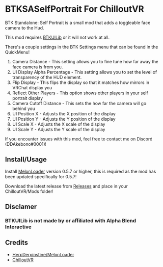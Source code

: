 # BTKSASelfPortrait For ChilloutVR
BTK Standalone: Self Portrait is a small mod that adds a toggleable face camera to the Hud.

This mod requires [BTKUILib](https://github.com/BTK-Development/BTKUILib) or it will not work at all.

There's a couple settings in the BTK Settings menu that can be found in the QuickMenu!

1. Camera Distance - This setting allows you to fine tune how far away the face camera is from you.
2. UI Display Alpha Percentage - This setting allows you to set the level of transparency of the HUD element.
3. Flip Display - This flips the display so that it matches how mirrors in VRChat display you
4. Reflect Other Players - This option shows other players in your self portrait display
5. Camera Cutoff Distance - This sets the how far the camera will go behind you
6. UI Position X - Adjusts the X position of the display
7. UI Position Y - Adjusts the Y position of the display
8. UI Scale X - Adjusts the X scale of the display
9. UI Scale Y - Adjusts the Y scale of the display

If you encounter issues with this mod, feel free to contact me on Discord (DDAkebono#0001)!

## Install/Usage
Install [MelonLoader](https://github.com/HerpDerpinstine/MelonLoader) version 0.5.7 or higher, this is required as the mod has been updated specifically for 0.5.7!

Download the latest release from [Releases](https://github.com/ddakebono/BTKSASelfPortrait/releases) and place in your ChilloutVR/Mods folder!

## Disclamer
### BTKUILib is not made by or affiliated with Alpha Blend Interactive

## Credits
* [HerpDerpinstine/MelonLoader](https://github.com/HerpDerpinstine/MelonLoader)
* [ChilloutVR](https://store.steampowered.com/app/661130/ChilloutVR/)

